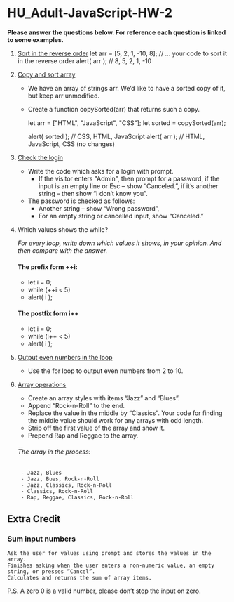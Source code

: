 # HU_Adult-JavaScript-HW-2
**__Please answer the questions below. For reference each question is linked to some examples.__**

1. [Sort in the reverse order](https://github.com/Jay4stem/HU_Adult-JavaScript-Examples/blob/master/Examples1.md#reverse-array)
      let arr = [5, 2, 1, -10, 8];
      // ... your code to sort it in the reverse order
      alert( arr ); // 8, 5, 2, 1, -10
    
2. [Copy and sort array](https://github.com/Jay4stem/HU_Adult-JavaScript-Examples/blob/master/Examples1.md#sort-the-array)
    - We have an array of strings arr. We’d like to have a sorted copy of it, but keep arr unmodified.
    - Create a function copySorted(arr) that returns such a copy.
      
      let arr = ["HTML", "JavaScript", "CSS"];
      let sorted = copySorted(arr);
      
      alert( sorted ); // CSS, HTML, JavaScript
      alert( arr ); // HTML, JavaScript, CSS (no changes)
    
3. [Check the login](https://github.com/Jay4stem/HU_Adult-JavaScript-Examples/blob/master/Examples1.md#check-the-login)
    - Write the code which asks for a login with prompt.
        - If the visitor enters "Admin", then prompt for a password, if the input is an empty line or Esc – show “Canceled.”, if it’s another string – then show “I don’t know you”.
    - The password is checked as follows:
        - Another string – show “Wrong password”,
        - For an empty string or cancelled input, show “Canceled.”
    
3. Which values shows the while?
   
   *For every loop, write down which values it shows, in your opinion. And then compare with the answer.*
    #### The prefix form ++i:
    - let i = 0;
    - while (++i < 5) 
    - alert( i );

    #### The postfix form i++
    - let i = 0;
    - while (i++ < 5) 
    - alert( i );
    
4. [Output even numbers in the loop](https://github.com/Jay4stem/HU_Adult-JavaScript-Examples/blob/master/Examples1.md#nesting-for-loops)
    - Use the for loop to output even numbers from 2 to 10.
    
5. [Array operations](https://github.com/Jay4stem/HU_Adult-JavaScript-Examples/blob/master/Examples1.md#array-operations)
    
    - Create an array styles with items “Jazz” and “Blues”.
    - Append “Rock-n-Roll” to the end.
    - Replace the value in the middle by “Classics”. Your code for finding the middle value should work for any arrays with odd length.
    - Strip off the first value of the array and show it.
    - Prepend Rap and Reggae to the array.

    ###### The array in the process:
        - Jazz, Blues
        - Jazz, Bues, Rock-n-Roll
        - Jazz, Classics, Rock-n-Roll
        - Classics, Rock-n-Roll
        - Rap, Reggae, Classics, Rock-n-Roll
        
## Extra Credit

### Sum input numbers

    Ask the user for values using prompt and stores the values in the array.
    Finishes asking when the user enters a non-numeric value, an empty string, or presses “Cancel”.
    Calculates and returns the sum of array items.

P.S. A zero 0 is a valid number, please don’t stop the input on zero.
